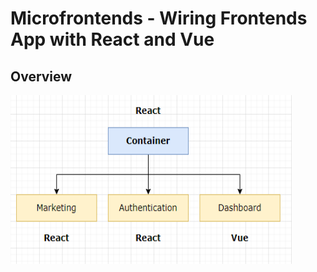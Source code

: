 # Microfrontends - Wiring Frontends App with React and Vue

## Overview

<img src="assets/overview.png" alt="Application Overview" style="height: 270px; width:450px;"/>
